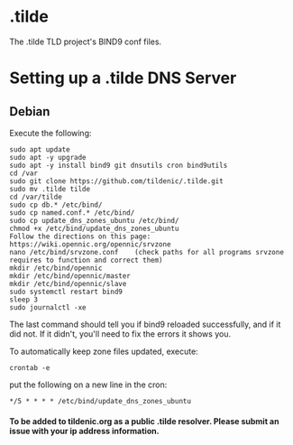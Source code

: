 # .tilde

The .tilde TLD project's BIND9 conf files.


# Setting up a .tilde DNS Server

## Debian
Execute the following:
```
sudo apt update
sudo apt -y upgrade
sudo apt -y install bind9 git dnsutils cron bind9utils
cd /var
sudo git clone https://github.com/tildenic/.tilde.git
sudo mv .tilde tilde
cd /var/tilde
sudo cp db.* /etc/bind/
sudo cp named.conf.* /etc/bind/
sudo cp update_dns_zones_ubuntu /etc/bind/
chmod +x /etc/bind/update_dns_zones_ubuntu
Follow the directions on this page: https://wiki.opennic.org/opennic/srvzone
nano /etc/bind/srvzone.conf    (check paths for all programs srvzone requires to function and correct them)
mkdir /etc/bind/opennic
mkdir /etc/bind/opennic/master
mkdir /etc/bind/opennic/slave
sudo systemctl restart bind9
sleep 3
sudo journalctl -xe
```

The last command should tell you if bind9 reloaded successfully, and if it did not.  If it didn't, you'll need to fix the errors it shows you.

To automatically keep zone files updated, execute:
```
crontab -e

```
put the following on a new line in the cron: 
```
*/5 * * * * /etc/bind/update_dns_zones_ubuntu

```

#### To be added to tildenic.org as a public .tilde resolver. Please submit an issue with your ip address information. 
